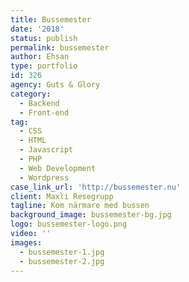 ```yaml
---
title: Bussemester
date: '2018'
status: publish
permalink: bussemester
author: Ehsan
type: portfolio
id: 326
agency: Guts & Glory
category:
  - Backend
  - Front-end
tag:
  - CSS
  - HTML
  - Javascript
  - PHP
  - Web Development
  - Wordpress
case_link_url: 'http://bussemester.nu'
client: Maxli Resegrupp
tagline: Kom närmare med bussen
background_image: bussemester-bg.jpg
logo: bussemester-logo.png
video: ''
images:
  - bussemester-1.jpg
  - bussemester-2.jpg
---
```


